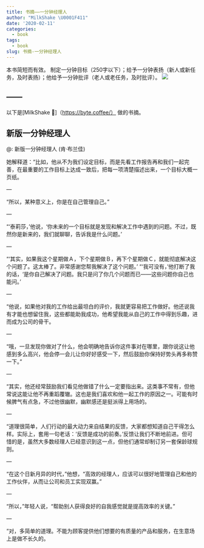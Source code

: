 ```yaml
---
title: 书摘——一分钟经理人
author: "MilkShake \U0001F411"
date: '2020-02-11'
categories:
  - book
tags:
  - book
slug: 书摘-一分钟经理人
---
```

本书简短而有效。
制定一分钟目标（250字以下）；给予一分钟表扬（新人或新任务，及时表扬）；他给予一分钟批评（老人或老任务，及时批评）。
![](/post/2020-02-11-书摘-一分钟经理_files/yifenzhongjingli.jpg)
## ——
以下是[MilkShake 🐑]（https://byte.coffee/） 做的书摘。
## 新版一分钟经理人
@: 新版一分钟经理人 (肯·布兰佳)

她解释道：“比如，他从不为我们设定目标，而是先看工作报告再和我们一起完善，在最重要的工作目标上达成一致后，把每一项清楚描述出来，一个目标大概一页纸。

—

“所以，某种意义上，你是在自己管理自己。”

—

“‘泰莉莎，’他说，‘你未来的一个目标就是发现和解决工作中遇到的问题。不过，既然你是新来的，我们就聊聊，告诉我是什么问题。’

—

“‘其实，如果我这个星期做Ａ，下个星期做Ｂ，再下个星期做Ｃ，就能彻底解决这个问题了。这太棒了。非常感谢您帮我解决了这个问题。’ “‘我可没有，’他打断了我的话，‘是你自己解决了问题。我只是问了你几个问题而已——这些问题你自己也能问。’

—

“他说，如果他对我的工作给出最坦白的评价，我就更容易把工作做好。他还说我有才能也想留住我，这些都能助我成功，他希望我能从自己的工作中得到乐趣，进而成为公司的骨干。

—

“哦，一旦发现你做对了什么，他会明确地告诉你这件事对在哪里，跟你说这让他感到多么高兴，他会停一会儿让你好好感受一下，然后鼓励你保持好势头再多称赞一下。”

—

“其实，他还经常鼓励我们看见他做错了什么一定要指出来。这类事不常有，但他常说这能让他不再重蹈覆辙。这也是我们喜欢和他一起工作的原因之一。可能有时候脾气有点急，不过他很幽默，幽默感还是挺派得上用场的。

—

“道理很简单，人们行动的最大动力来自结果的反馈，大家都想知道自己干得怎么样。实际上，套用一句老话：‘反馈是成功的前奏。’反馈让我们不断地前进。但可惜的是，虽然大多数经理人已经意识到这一点，但他们通常却制订另一套保龄球规则。

—

“在这个日新月异的时代，”他想，“高效的经理人，应该可以很好地管理自己和他的工作伙伴，从而让公司和员工实现双赢。”

—

“所以，”年轻人说，“帮助别人获得良好的自我感觉就是提高效率的关键。”

—

“对，多简单的道理。不能为顾客提供他们想要的有质量的产品和服务，在生意场上是做不长久的。